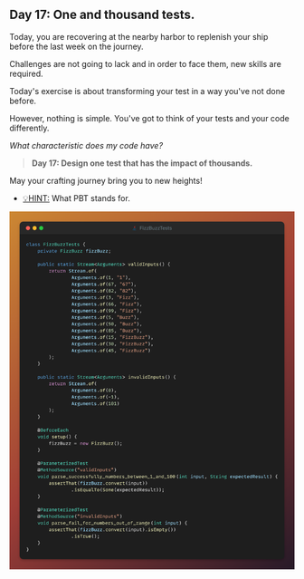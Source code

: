 ## Day 17: One and thousand tests.

Today, you are recovering at the nearby harbor to
replenish your ship before the last week on the journey.

Challenges are not going to lack and in order to face
them, new skills are required.

Today's exercise is about transforming your test in
a way you've not done before.

However, nothing is simple. You've got to think
of your tests and your code differently.

_What characteristic does my code have?_

> **Day 17: Design one test that has the impact of thousands.**

May your crafting journey bring you to new heights!

- <u>💡HINT:</u> What PBT stands for.

![snippet of the day](snippet.png)